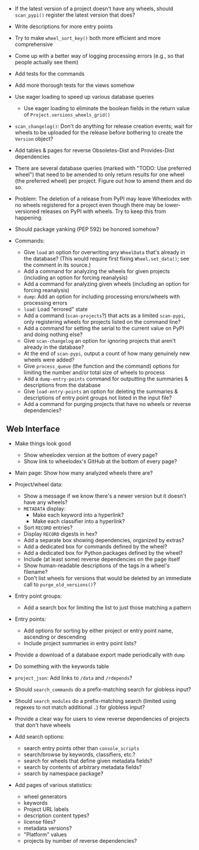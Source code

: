 - If the latest version of a project doesn't have any wheels, should
  `scan_pypi()` register the latest version that does?
- Write descriptions for more entry points
- Try to make `wheel_sort_key()` both more efficient and more comprehensive
- Come up with a better way of logging processing errors (e.g., so that people
  actually see them)
- Add tests for the commands
- Add more thorough tests for the views somehow
- Use eager loading to speed up various database queries
    - Use eager loading to eliminate the boolean fields in the return value of
      `Project.versions_wheels_grid()`
- `scan_changelog()`: Don't do anything for release creation events; wait for
  wheels to be uploaded for the release before bothering to create the
  `Version` object?
- Add tables & pages for reverse Obsoletes-Dist and Provides-Dist dependencies

- There are several database queries (marked with "TODO: Use preferred wheel")
  that need to be amended to only return results for one wheel (the preferred
  wheel) per project.  Figure out how to amend them and do so.

- Problem: The deletion of a release from PyPI may leave Wheelodex with no
  wheels registered for a project even though there may be lower-versioned
  releases on PyPI with wheels.  Try to keep this from happening.

- Should package yanking (PEP 592) be honored somehow?

- Commands:
    - Give `load` an option for overwriting any `WheelData` that's already in
      the database?  (This would require first fixing `Wheel.set_data()`; see
      the comment in its source.)
    - Add a command for analyzing the wheels for given projects (including an
      option for forcing reanalysis)
    - Add a command for analyzing given wheels (including an option for forcing
      reanalysis)
    - `dump`: Add an option for including processing errors/wheels with
      processing errors
    - `load`: Load "errored" state
    - Add a command (`scan-projects`?) that acts as a limited `scan-pypi`, only
      registering wheels for projects listed on the command line?
    - Add a command for setting the serial to the current value on PyPI and
      doing nothing else?
    - Give `scan-changelog` an option for ignoring projects that aren't already
      in the database?
    - At the end of `scan-pypi`, output a count of how many genuinely new
      wheels were added?
    - Give `process_queue` (the function and the command) options for limiting
      the number and/or total size of wheels to process
    - Add a `dump-entry-points` command for outputting the summaries &
      descriptions from the database
    - Give `load-entry-points` an option for deleting the summaries &
      descriptions of entry point groups not listed in the input file?
    - Add a command for purging projects that have no wheels or reverse
      dependencies?

Web Interface
-------------
- Make things look good
    - Show wheelodex version at the bottom of every page?
    - Show link to wheelodex's GitHub at the bottom of every page?
- Main page: Show how many analyzed wheels there are?
- Project/wheel data:
    - Show a message if we know there's a newer version but it doesn't have any
      wheels?
    - `METADATA` display:
        - Make each keyword into a hyperlink?
        - Make each classifier into a hyperlink?
    - Sort `RECORD` entries?
    - Display `RECORD` digests in hex?
    - Add a separate box showing dependencies, organized by extras?
    - Add a dedicated box for commands defined by the wheel?
    - Add a dedicated box for Python packages defined by the wheel?
    - Include (at least some) reverse dependencies on the page itself
    - Show human-readable descriptions of the tags in a wheel's filename?
    - Don't list wheels for versions that would be deleted by an immediate call
      to `purge_old_versions()`?
- Entry point groups:
    - Add a search box for limiting the list to just those matching a pattern
- Entry points:
    - Add options for sorting by either project or entry point name, ascending
      or descending
    - Include project summaries in entry point lists?
- Provide a download of a database export made periodically with `dump`
- Do something with the keywords table
- `project_json`: Add links to `/data` and `/rdepends`?
- Should `search_commands` do a prefix-matching search for globless input?
- Should `search_modules` do a prefix-matching search (limited using regexes to
  not match additional `.`) for globless input?
- Provide a clear way for users to view reverse dependencies of projects that
  don't have wheels

- Add search options:
    - search entry points other than `console_scripts`
    - search/browse by keywords, classifiers, etc.?
    - search for wheels that define given metadata fields?
    - search by contents of arbitrary metadata fields?
    - search by namespace package?

- Add pages of various statistics:
    - wheel generators
    - keywords
    - Project URL labels
    - description content types?
    - license files?
    - metadata versions?
    - "Platform" values
    - projects by number of reverse dependencies?
